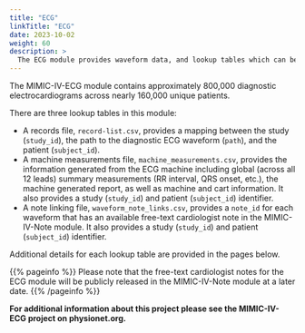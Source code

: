 ```yaml
---
title: "ECG"
linkTitle: "ECG"
date: 2023-10-02
weight: 60
description: >
  The ECG module provides waveform data, and lookup tables which can be used to link subjects to other MIMIC-IV modules via `subject_id`. A `study_id` allows for linking within the ECG module while `note_id` allows linking to the cardiologist note in the MIMIC-IV-Note module.   
---
```


The MIMIC-IV-ECG module contains approximately 800,000 diagnostic electrocardiograms across nearly 160,000 unique patients. 

There are three lookup tables in this module:
- A records file, `record-list.csv`, provides a mapping between the study (`study_id`), the path to the diagnostic ECG waveform (`path`), and the patient (`subject_id`).
- A machine measurements file, `machine_measurements.csv`, provides the information generated from the ECG machine including global (across all 12 leads) summary measurements (RR interval, QRS onset, etc.), the machine generated report, as well as machine and cart information. It also provides a study (`study_id`) and patient (`subject_id`) identifier.
- A note linking file, `waveform_note_links.csv`, provides a `note_id` for each waveform that has an available free-text cardiologist note in the MIMIC-IV-Note module. It also provides a study (`study_id`) and patient (`subject_id`) identifier.

Additional details for each lookup table are provided in the pages below.

{{% pageinfo %}}
Please note that the free-text cardiologist notes for the ECG module will be publicly released in the MIMIC-IV-Note module at a later date.
{{% /pageinfo %}}

**For additional information about this project please see the MIMIC-IV-ECG project on physionet.org.**
